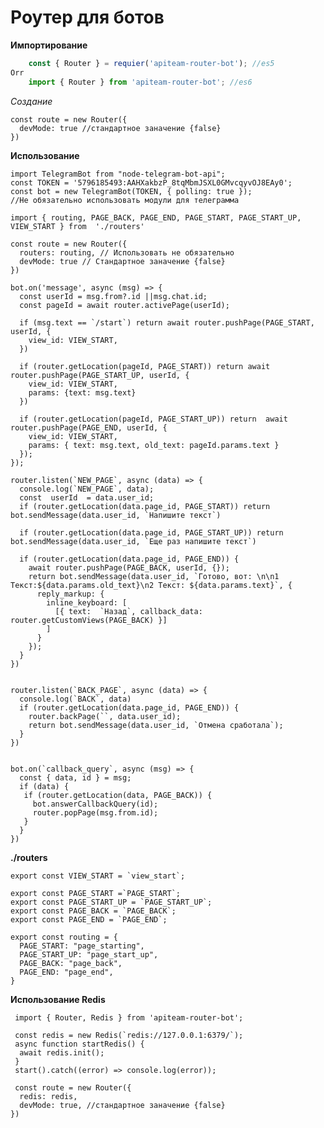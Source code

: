 # Роутер для ботов

**Импортирование**

```js
    const { Router } = requier('apiteam-router-bot'); //es5
Orr
    import { Router } from 'apiteam-router-bot'; //es6
```
*Создание*

    const route = new Router({
      devMode: true //стандартное заначение {false}
    })

**Использование**

 

    import TelegramBot from "node-telegram-bot-api";
    const TOKEN = '5796185493:AAHXakbzP_8tqMbmJSXL0GMvcqyvOJ8EAy0';
    const bot = new TelegramBot(TOKEN, { polling: true });
    //Не обязательно использовать модули для телеграмма

    import { routing, PAGE_BACK, PAGE_END, PAGE_START, PAGE_START_UP, VIEW_START } from  './routers'
    
    const route = new Router({
      routers: routing, // Использовать не обязательно
      devMode: true // Стандартное заначение {false}
    })
    
    bot.on('message', async (msg) => {
      const userId = msg.from?.id ||msg.chat.id;
      const pageId = await router.activePage(userId);
    
      if (msg.text == `/start`) return await router.pushPage(PAGE_START, userId, {
        view_id: VIEW_START,
      })
      
      if (router.getLocation(pageId, PAGE_START)) return await router.pushPage(PAGE_START_UP, userId, {
        view_id: VIEW_START,
        params: {text: msg.text}
      })
    
      if (router.getLocation(pageId, PAGE_START_UP)) return  await router.pushPage(PAGE_END, userId, {
        view_id: VIEW_START,
        params: { text: msg.text, old_text: pageId.params.text }
      });
    });

    router.listen(`NEW_PAGE`, async (data) => {
      console.log(`NEW_PAGE`, data);
      const  userId  = data.user_id;
      if (router.getLocation(data.page_id, PAGE_START)) return bot.sendMessage(data.user_id, `Напишите текст`)
    
      if (router.getLocation(data.page_id, PAGE_START_UP)) return bot.sendMessage(data.user_id, `Еще раз напишите текст`)
    
      if (router.getLocation(data.page_id, PAGE_END)) {
        await router.pushPage(PAGE_BACK, userId, {});
        return bot.sendMessage(data.user_id, `Готово, вот: \n\n1 Текст:${data.params.old_text}\n2 Текст: ${data.params.text}`, {
          reply_markup: {
            inline_keyboard: [
              [{ text:  `Назад`, callback_data: router.getCustomViews(PAGE_BACK) }]
            ]
          }
        });
      }
    })


    router.listen(`BACK_PAGE`, async (data) => {
      console.log(`BACK`, data)
      if (router.getLocation(data.page_id, PAGE_END)) {
        router.backPage(``, data.user_id);
        return bot.sendMessage(data.user_id, `Отмена сработала`);
      }
    })


    bot.on(`callback_query`, async (msg) => {
      const { data, id } = msg;
      if (data) {
       if (router.getLocation(data, PAGE_BACK)) {
         bot.answerCallbackQuery(id);
         router.popPage(msg.from.id);
       }
      }
    })    


**./routers**

    export const VIEW_START = `view_start`;
    
    export const PAGE_START =`PAGE_START`;
    export const PAGE_START_UP = `PAGE_START_UP`;
    export const PAGE_BACK = `PAGE_BACK`;
    export const PAGE_END = `PAGE_END`;
    
    export const routing = {
      PAGE_START: "page_starting",
      PAGE_START_UP: "page_start_up",
      PAGE_BACK: "page_back",
      PAGE_END: "page_end",
    }




**Использование Redis**

     import { Router, Redis } from 'apiteam-router-bot';
     
     const redis = new Redis(`redis://127.0.0.1:6379/`);
     async function startRedis() {
      await redis.init();
     }
     start().catch((error) => console.log(error));

     const route = new Router({
      redis: redis,
      devMode: true, //стандартное заначение {false}
    })




